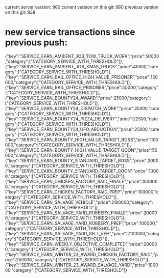 current server version: 980
current version on this git: 980
previous version on this git: 938

# new service transactions since previous push:
{"key":"SERVICE_EARN_AMBIENT_JOB_TOW_TRUCK_WORK","price":50000,"category":["CATEGORY_SERVICE_WITH_THRESHOLD"]},
{"key":"SERVICE_EARN_AMBIENT_JOB_XMAS_TRUCK","price":40000,"category":["CATEGORY_SERVICE_WITH_THRESHOLD"]},
{"key":"SERVICE_EARN_BAIL_OFFICE_HIGH_VALUE_PRISONER","price":150000,"category":["CATEGORY_SERVICE_WITH_THRESHOLD"]},
{"key":"SERVICE_EARN_BAIL_OFFICE_PRISONER","price":50000,"category":["CATEGORY_SERVICE_WITH_THRESHOLD"]},
{"key":"SERVICE_EARN_BOUNTY24_AWARD","price":25000,"category":["CATEGORY_SERVICE_WITH_THRESHOLD"]},
{"key":"SERVICE_EARN_BOUNTY24_DISPATCH_WORK","price":25000,"category":["CATEGORY_SERVICE_WITH_THRESHOLD"]},
{"key":"SERVICE_EARN_BOUNTY24_PIZZA_DELIVERY","price":22500,"category":["CATEGORY_SERVICE_WITH_THRESHOLD"]},
{"key":"SERVICE_EARN_BOUNTY24_UFO_ABDUCTION","price":25000,"category":["CATEGORY_SERVICE_WITH_THRESHOLD"]},
{"key":"SERVICE_EARN_BOUNTY_HIGH_VALUE_TARGET_BOSS","price":100000,"category":["CATEGORY_SERVICE_WITH_THRESHOLD"]},
{"key":"SERVICE_EARN_BOUNTY_HIGH_VALUE_TARGET_GOON","price":50000,"category":["CATEGORY_SERVICE_WITH_THRESHOLD"]},
{"key":"SERVICE_EARN_BOUNTY_STANDARD_TARGET_BOSS","price":20000,"category":["CATEGORY_SERVICE_WITH_THRESHOLD"]},
{"key":"SERVICE_EARN_BOUNTY_STANDARD_TARGET_GOON","price":10000,"category":["CATEGORY_SERVICE_WITH_THRESHOLD"]},
{"key":"SERVICE_EARN_CHICKEN_FACTORY_RAID_FINALE","price":1000000,"category":["CATEGORY_SERVICE_WITH_THRESHOLD"]},
{"key":"SERVICE_EARN_CHICKEN_FACTORY_RAID_PREP","price":100000,"category":["CATEGORY_SERVICE_WITH_THRESHOLD"]},
{"key":"SERVICE_EARN_SALVAGE_VEHICLE","price":2100000,"category":["CATEGORY_SERVICE_WITH_THRESHOLD"]},
{"key":"SERVICE_EARN_SALVAGE_YARD_ROBBERY_FINALE","price":200000,"category":["CATEGORY_SERVICE_WITH_THRESHOLD"]},
{"key":"SERVICE_EARN_SALVAGE_YARD_ROBBERY_PREP","price":100000,"category":["CATEGORY_SERVICE_WITH_THRESHOLD"]},
{"key":"SERVICE_EARN_SALVAGE_YARD_SELL_VEH","price":2100000,"category":["CATEGORY_SERVICE_WITH_THRESHOLD"]},
{"key":"SERVICE_EARN_WEEKLY_OBJECTIVE_COMPLETED","price":200000,"category":["CATEGORY_SERVICE_WITH_THRESHOLD"]},
{"key":"SERVICE_EARN_WINTER_23_AWARD_CHICKEN_FACTORY_RAID","price":250000,"category":["CATEGORY_SERVICE_WITH_THRESHOLD"]},
{"key":"SERVICE_EARN_WINTER_23_AWARD_SALVAGE_YARD","price":100000,"category":["CATEGORY_SERVICE_WITH_THRESHOLD"]}
